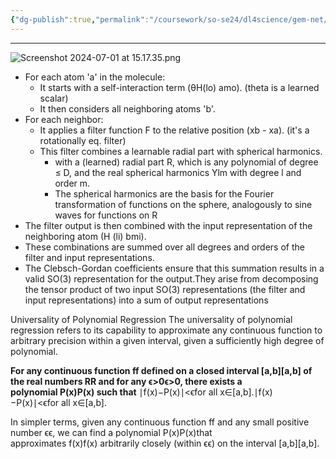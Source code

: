```yaml
---
{"dg-publish":true,"permalink":"/coursework/so-se24/dl4science/gem-net/the-main-update/","noteIcon":""}
---
```


---
![Screenshot 2024-07-01 at 15.17.35.png](/img/user/Attachments/Screenshot%202024-07-01%20at%2015.17.35.png)

- For each atom 'a' in the molecule:
    - It starts with a self-interaction term (θH(lo) amo). (theta is a learned scalar)
    - It then considers all neighboring atoms 'b'.
- For each neighbor:
    - It applies a filter function F  to the relative position (xb - xa). (it's a rotationally eq. filter)
    - This filter combines a learnable radial part with spherical harmonics.
	    - with a (learned) radial part R, which is any polynomial of degree ≤ D, and the real spherical harmonics Ylm with degree l and order m.
	    - The spherical harmonics are the basis for the Fourier transformation of functions on the sphere, analogously to sine waves for functions on R
- The filter output is then combined with the input representation of the neighboring atom (H (li) bmi).
- These combinations are summed over all degrees and orders of the filter and input representations.
- The Clebsch-Gordan coefficients ensure that this summation results in a valid SO(3) representation for the output.They arise from decomposing the tensor product of two input SO(3) representations (the filter and input representations) into a sum of output representations

Universality of Polynomial Regression
The universality of polynomial regression refers to its capability to approximate any continuous function to arbitrary precision within a given interval, given a sufficiently high degree of polynomial.

**For any continuous function ff defined on a closed interval [a,b][a,b] of the real numbers RR and for any ϵ>0ϵ>0, there exists a polynomial P(x)P(x) such that** ∣f(x)−P(x)∣<ϵfor all x∈[a,b].∣f(x)−P(x)∣<ϵfor all x∈[a,b].

In simpler terms, given any continuous function ff and any small positive number ϵϵ, we can find a polynomial P(x)P(x)that approximates f(x)f(x) arbitrarily closely (within ϵϵ) on the interval [a,b][a,b].

